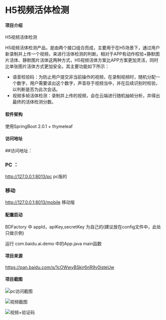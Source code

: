 # H5视频活体检测

#### 项目介绍
H5视频活体检测

H5视频活体检测产品，是由两个接口组合而成，主要用于在H5场景下，通过用户新录制并上传一个视频，来进行活体检测的判断。相对于APP有动作校验+静默图片活体、静默图片活体这两种方式，H5视频活体方案比APP方案更加灵活，同时比单张图片活体方式更加安全。其主要功能如下所示：

- 语音校验码：为防止用户提交非当前操作的视频，在录制视频时，随机分配一个数字，用户需要读出这个数字，声音存于视频当中，并在后续识别时校验，以判断是否为此次会话。
- 视频多帧活体检测：录制并上传的视频，会在云端进行随机抽帧分析，并得出最终的活体检测分数。

#### 软件架构

使用SpringBoot 2.0.1 + thymeleaf


#### 访问地址

##访问地址：
### PC ：
http://127.0.0.1:8013/pc pc版的

### 移动
http://127.0.0.1:8013/mobile 移动版

#### 配置启动

BDFactory 中 appId，apiKey,secretKey 为自己的(建议放在config文件中，此处只做示例)

运行 com.baidu.ai.demo 中的App.java main函数

#### 项目来源

https://pan.baidu.com/s/1cOWwyBSkir6nR9v0isteUw


#### 项目截图

![pc访问截图](https://gitee.com/uploads/images/2018/0605/092836_30cbc020_131538.jpeg "1.jpg")

![视频截图](https://gitee.com/uploads/images/2018/0605/093344_54a38be3_131538.png "2.png")

![视频+验证码](https://gitee.com/uploads/images/2018/0605/093415_c0cf0dfa_131538.jpeg "3.jpg")
